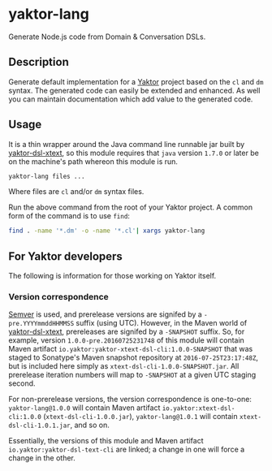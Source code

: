 # yaktor-lang

Generate Node.js code from Domain & Conversation DSLs.  

## Description

Generate default implementation for a [Yaktor](https://github.com/Scispike/yaktor) project based on the `cl` and `dm` syntax.
The generated code can easily be extended and enhanced. As well you can maintain documentation which add value to the generated code. 



## Usage

It is a thin wrapper around the Java command line runnable jar built by [yaktor-dsl-xtext](https://github.com/SciSpike/yaktor-dsl-xtext), so this module requires that `java` version `1.7.0` or later be on the machine's path whereon this module is run.

```bash
yaktor-lang files ... 
```
Where files are `cl` and/or `dm` syntax files.

Run the above command from the root of your Yaktor project.  A common form of the command is to use `find`:

```bash
find . -name '*.dm' -o -name '*.cl'| xargs yaktor-lang
```

## For Yaktor developers

The following is information for those working on Yaktor itself.

### Version correspondence
[Semver](http://semver.org/) is used, and prerelease versions are signifed by a `-pre.YYYYmmddHHMMSS` suffix (using UTC). However, in the Maven world of [yaktor-dsl-xtext](https://github.com/SciSpike/yaktor-dsl-xtext),
prereleases are signifed by a `-SNAPSHOT` suffix.  So, for example, version `1.0.0-pre.20160725231748` of this module will contain Maven artifact `io.yaktor:yaktor-xtext-dsl-cli:1.0.0-SNAPSHOT` that was staged to Sonatype's Maven snapshot repository at `2016-07-25T23:17:48Z`, but is included here simply as `xtext-dsl-cli-1.0.0-SNAPSHOT.jar`.  All prerelease iteration numbers will map to `-SNAPSHOT` at a given UTC staging second.

For non-prerelease versions, the version correspondence is one-to-one:  `yaktor-lang@1.0.0` will contain Maven artifact `io.yaktor:xtext-dsl-cli:1.0.0` (`xtext-dsl-cli-1.0.0.jar`), `yaktor-lang@1.0.1` will contain `xtext-dsl-cli-1.0.1.jar`, and so on.

Essentially, the versions of this module and Maven artifact `io.yaktor:yaktor-dsl-text-cli` are linked; a change in one will force a change in the other.
